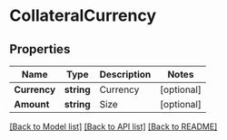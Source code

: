 # CollateralCurrency

## Properties

Name | Type | Description | Notes
------------ | ------------- | ------------- | -------------
**Currency** | **string** | Currency | [optional] 
**Amount** | **string** | Size | [optional] 

[[Back to Model list]](../README.md#documentation-for-models) [[Back to API list]](../README.md#documentation-for-api-endpoints) [[Back to README]](../README.md)


